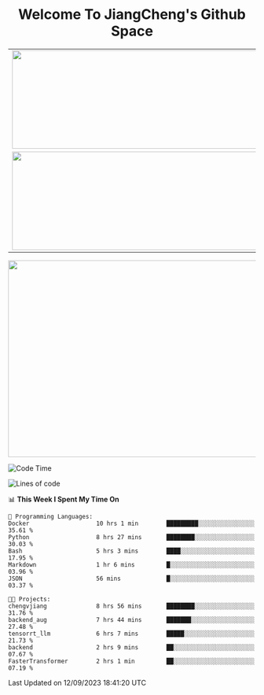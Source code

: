 <h1 align="center">Welcome To JiangCheng's Github Space</h1>

<table align="center" frame="void" rules="none" >
  <tr>
    <td>
      <div align="center"> <img height="200px" width="500px"  src="https://github-readme-stats.vercel.app/api?username=thisjiang&hide_title=true&hide_border=true&layout=compact&show_icons=trueline_height=21&text_color=000&icon_color=000&bg_color=0,ea6161,ffc64d,fffc4d,52fa5a&theme=graywhite" /> </div>
    </td>
    <td>
      <div align="center"> <img height="200px" width="500px" src="https://github-readme-stats.vercel.app/api/top-langs/?username=thisjiang&hide_title=true&hide_border=true&layout=compact&langs_count=6&text_color=000&icon_color=fff&bg_color=0,52fa5a,4dfcff,c64dff&theme=graywhite" /> </div>
    </td>
  </tr>
  <tr>
    <td>
      <div align="center"> <img height="200px" width="500px" src="https://github-readme-streak-stats.herokuapp.com/?user=thisjiang&hide_title=true&hide_border=true&layout=compact&langs_count=6" /> </div>
    </td>
    <td>
      <div align="center"> 
      <a href="https://github.com/" target="_blank"><img style="margin: 10px" src="https://profilinator.rishav.dev/skills-assets/git-scm-icon.svg" alt="Git" height="50" /></a>  
      <a href="https://www.linux.org/" target="_blank"><img style="margin: 10px" src="https://profilinator.rishav.dev/skills-assets/linux-original.svg" alt="Linux" height="50" /></a>  
      <a href="https://www.gnu.org/software/bash/" target="_blank"><img style="margin: 10px" src="https://profilinator.rishav.dev/skills-assets/gnu_bash-icon.svg" alt="Bash" height="50" /></a>  
      </div>
    </td>
  </tr>
</table>

<div align="center"> <img height="400px" width="1000px" src="https://github-readme-activity-graph.cyclic.app/graph?username=thisjiang&theme=react&hide_title=true&hide_border=true&layout=compact&langs_count=6" /> </div></td>

<!--START_SECTION:waka-->
![Code Time](http://img.shields.io/badge/Code%20Time-236%20hrs%2036%20mins-blue)

![Lines of code](https://img.shields.io/badge/From%20Hello%20World%20I%27ve%20Written-575.9%20thousand%20lines%20of%20code-blue)

📊 **This Week I Spent My Time On** 

```text
💬 Programming Languages: 
Docker                   10 hrs 1 min        █████████░░░░░░░░░░░░░░░░   35.61 % 
Python                   8 hrs 27 mins       ████████░░░░░░░░░░░░░░░░░   30.03 % 
Bash                     5 hrs 3 mins        ████░░░░░░░░░░░░░░░░░░░░░   17.95 % 
Markdown                 1 hr 6 mins         █░░░░░░░░░░░░░░░░░░░░░░░░   03.96 % 
JSON                     56 mins             █░░░░░░░░░░░░░░░░░░░░░░░░   03.37 % 

🐱‍💻 Projects: 
chengvjiang              8 hrs 56 mins       ████████░░░░░░░░░░░░░░░░░   31.76 % 
backend_aug              7 hrs 44 mins       ███████░░░░░░░░░░░░░░░░░░   27.48 % 
tensorrt_llm             6 hrs 7 mins        █████░░░░░░░░░░░░░░░░░░░░   21.73 % 
backend                  2 hrs 9 mins        ██░░░░░░░░░░░░░░░░░░░░░░░   07.67 % 
FasterTransformer        2 hrs 1 min         ██░░░░░░░░░░░░░░░░░░░░░░░   07.19 % 
```


 Last Updated on 12/09/2023 18:41:20 UTC
<!--END_SECTION:waka-->
